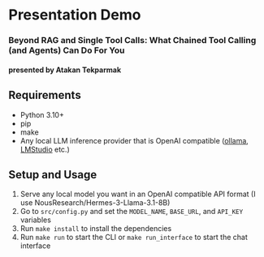 # Presentation Demo

### Beyond RAG and Single Tool Calls: What Chained Tool Calling (and Agents) Can Do For You 

#### presented by Atakan Tekparmak

## Requirements

- Python 3.10+
- pip
- make
- Any local LLM inference provider that is OpenAI compatible ([ollama](https://ollama.com/), [LMStudio](https://lmstudio.ai/) etc.)

## Setup and Usage

1. Serve any local model you want in an OpenAI compatible API format (I use NousResearch/Hermes-3-Llama-3.1-8B)
2. Go to `src/config.py` and set the `MODEL_NAME`, `BASE_URL`, and `API_KEY` variables
3. Run `make install` to install the dependencies
4. Run `make run` to start the CLI or `make run_interface` to start the chat interface
